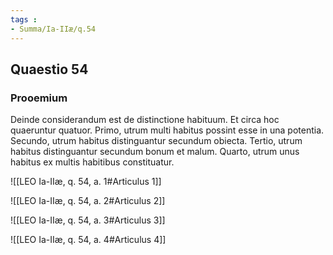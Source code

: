```yaml
---
tags : 
- Summa/Ia-IIæ/q.54
---
```


## Quaestio 54

### Prooemium

Deinde considerandum est de distinctione habituum. Et circa hoc quaeruntur quatuor. Primo, utrum multi habitus possint esse in una potentia. Secundo, utrum habitus distinguantur secundum obiecta. Tertio, utrum habitus distinguantur secundum bonum et malum. Quarto, utrum unus habitus ex multis habitibus constituatur.

![[LEO Ia-IIæ, q. 54, a. 1#Articulus 1]]

![[LEO Ia-IIæ, q. 54, a. 2#Articulus 2]]

![[LEO Ia-IIæ, q. 54, a. 3#Articulus 3]]

![[LEO Ia-IIæ, q. 54, a. 4#Articulus 4]]

